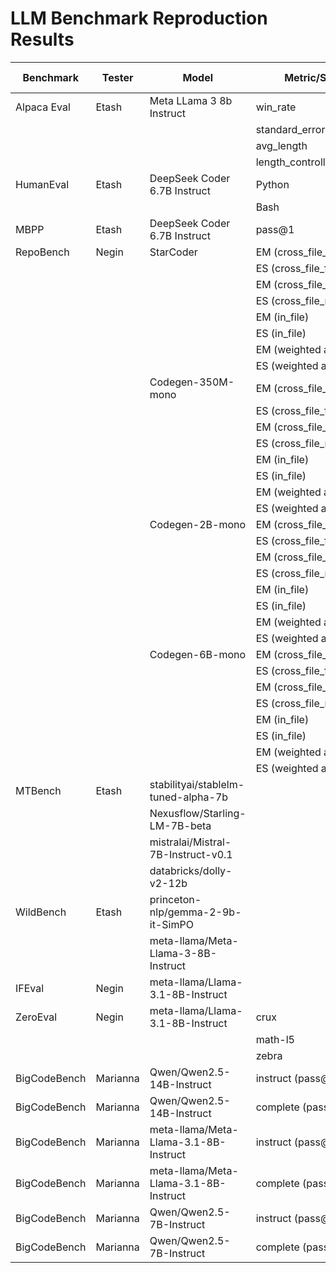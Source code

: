 # LLM Benchmark Reproduction Results

| Benchmark   | Tester  | Model                                   | Metric/Score                  | Our Results                    | Reported Results              |
|-------------|---------|-----------------------------------------|--------------------------------|--------------------------------|-------------------------------|
| Alpaca Eval | Etash   | Meta LLama 3 8b Instruct               | win_rate                      | 24.04                          | 22.57                        |
|             |         |                                         | standard_error                | 1.27                           | 1.26                         |
|             |         |                                         | avg_length                    | 1937                           | 1899                         |
|             |         |                                         | length_controlled_winrate     | 24.24                          | 22.92                        |
| HumanEval   | Etash   | DeepSeek Coder 6.7B Instruct           | Python                        | 0.798                          | 78.9%                        |
|             |         |                                         | Bash                          | 0.354                          | 36.7%                        |
| MBPP        | Etash   | DeepSeek Coder 6.7B Instruct           | pass@1                        | 0.64                           | 65.4%                        |
| RepoBench   | Negin   | StarCoder                              | EM (cross_file_first)         | 28.0                           | 28.0                         |
|             |         |                                         | ES (cross_file_first)         | 67.37                          | 69.6                         |
|             |         |                                         | EM (cross_file_random)        | 37.08                          | 37.3                         |
|             |         |                                         | ES (cross_file_random)        | 71.28                          | 73.69                        |
|             |         |                                         | EM (in_file)                  | 34.17                          | 33.8                         |
|             |         |                                         | ES (in_file)                  | 70.46                          | 72.37                        |
|             |         |                                         | EM (weighted avg)             | 31.69                          | 31.69                        |
|             |         |                                         | ES (weighted avg)             | 69.09                          | 71.2                         |
|             |         | Codegen-350M-mono                      | EM (cross_file_first)         | 15.27                          | 15.14                        |
|             |         |                                         | ES (cross_file_first)         | 58.03                          | 60.1                         |
|             |         |                                         | EM (cross_file_random)        | 27.7                           | 27.7                         |
|             |         |                                         | ES (cross_file_random)        | 67.33                          | 68.9                         |
|             |         |                                         | EM (in_file)                  | 25.11                          | 25.2                         |
|             |         |                                         | ES (in_file)                  | 66.28                          | 67.8                         |
|             |         |                                         | EM (weighted avg)             | 22.12                          | 20.7                         |
|             |         |                                         | ES (weighted avg)             | 62.9                           | 64.2                         |
|             |         | Codegen-2B-mono                        | EM (cross_file_first)         | 22.12                          | 22.1                         |
|             |         |                                         | ES (cross_file_first)         | 62.9                           | 64.9                         |
|             |         |                                         | EM (cross_file_random)        | 34.18                          | 34.4                         |
|             |         |                                         | ES (cross_file_random)        | 71.12                          | 72.6                         |
|             |         |                                         | EM (in_file)                  | 31.14                          | 31.2                         |
|             |         |                                         | ES (in_file)                  | 69.61                          | 70.93                        |
|             |         |                                         | EM (weighted avg)             | 27.26                          | 27.3                         |
|             |         |                                         | ES (weighted avg)             | 66.57                          | 68.3                         |
|             |         | Codegen-6B-mono                        | EM (cross_file_first)         | 26.81                          | 26.9                         |
|             |         |                                         | ES (cross_file_first)         | 66.23                          | 67.9                         |
|             |         |                                         | EM (cross_file_random)        | 38.28                          | 38.3                         |
|             |         |                                         | ES (cross_file_random)        | 73.34                          | 74.5                         |
|             |         |                                         | EM (in_file)                  | 34.9                           | 34.96                        |
|             |         |                                         | ES (in_file)                  | 71.21                          | 72.59                        |
|             |         |                                         | EM (weighted avg)             | 31.56                          | 31.67                        |
|             |         |                                         | ES (weighted avg)             | 69.16                          | 70.68                        |
| MTBench     | Etash   | stabilityai/stablelm-tuned-alpha-7b    |                               | 1.0                            | 2.75                         |
|             |         | Nexusflow/Starling-LM-7B-beta          |                               | 7.69                           | 8.12                         |
|             |         | mistralai/Mistral-7B-Instruct-v0.1     |                               | 6.65                           | 6.84                         |
|             |         | databricks/dolly-v2-12b                |                               | 1.087                          | 3.28                         |
| WildBench   | Etash   | princeton-nlp/gemma-2-9b-it-SimPO      |                               | 5.083                          | 5.33                         |
|             |         | meta-llama/Meta-Llama-3-8B-Instruct    |                               | 3.27                           | 2.92                         |
| IFEval      | Negin   | meta-llama/Llama-3.1-8B-Instruct       |                               | 79.1                           | 80.4                         |
| ZeroEval    | Negin   | meta-llama/Llama-3.1-8B-Instruct       |crux                           | 40.75                          | 39.88
|             |         |                                        |math-l5                        | 24.69                          | 22.19
|             |         |                                        |zebra                          | 11.70                          | 12.8
| BigCodeBench   | Marianna   | Qwen/Qwen2.5-14B-Instruct           | instruct (pass@1)                       | 41.5                         | 39.8                       |
| BigCodeBench   | Marianna   | Qwen/Qwen2.5-14B-Instruct           | complete (pass@1)                       | 52.6                         | 52.2                       |
| BigCodeBench   | Marianna   | meta-llama/Meta-Llama-3.1-8B-Instruct          | instruct (pass@1)                       | 30.7                         | 32.8                      |
| BigCodeBench   | Marianna   | meta-llama/Meta-Llama-3.1-8B-Instruct          | complete (pass@1)                       | 41.9                         | 40.5                     |
| BigCodeBench   | Marianna   | Qwen/Qwen2.5-7B-Instruct          | instruct (pass@1)                       | 35.2                        | 37.6                     |
| BigCodeBench   | Marianna   | Qwen/Qwen2.5-7B-Instruct         | complete (pass@1)                       | 46.7                         | 46.1                     |